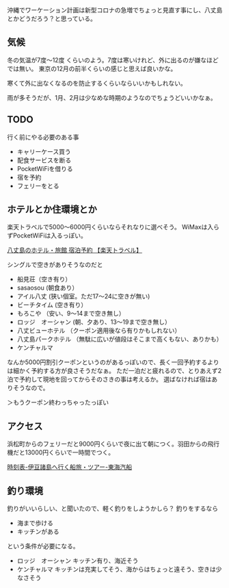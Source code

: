 沖縄でワーケーション計画は新型コロナの急増でちょっと見直す事にし、八丈島とかどうだろう？と思っている。

## 気候

冬の気温が7度〜12度 くらいのよう。7度は寒いけれど、外に出るのが嫌なほどでは無い。
東京の12月の前半くらいの感じと思えば良いかな。

寒くて外に出なくなるのを防止するくらいならいいかもしれない。

雨が多そうだが、1月、2月は少なめな時期のようなのでちょうどいいかなぁ。

## TODO

行く前にやる必要のある事

- キャリーケース買う
- 配食サービスを断る
- PocketWiFiを借りる
- 宿を予約
- フェリーをとる


## ホテルとか住環境とか

楽天トラベルで5000〜6000円くらいならそれなりに選べそう。
WiMaxは入らずPocketWiFiは入るっぽい。

[八丈島のホテル・旅館 宿泊予約 【楽天トラベル】](https://travel.rakuten.co.jp/yado/tokyo/ritou.html)

シングルで空きがありそうなのだと

-  船見荘（空き有り）
- sasaosou (朝食あり）
- アイル八丈 (狭い個室。ただ17〜24に空きが無い)
- ビーチタイム (空き有り）
- もろこや （安い、9〜14まで空き無し）
- ロッジ　オーシャン (朝、夕あり、13〜19まで空き無し）
- 八丈ビューホテル （クーポン適用後なら有りかもしれない）
- 八丈島パークホテル （無駄に広いが値段はそこまで高くもない、ありかも）
- ケンチャルマ

なんか5000円割引クーポンというのがあるっぽいので、長く一回予約するよりは細かく予約する方が良さそうだなぁ。
ただ一泊だと疲れるので、とりあえず2泊で予約して現地を回ってからそのさきの事は考えるか。
選ばなければ宿はありそうなので。

＞もうクーポン終わっちゃったっぽい


## アクセス

浜松町からのフェリーだと9000円くらいで夜に出て朝につく。羽田からの飛行機だと13000円くらいで一時間でつく。

[時刻表-伊豆諸島へ行く船旅・ツアー-東海汽船](https://www.tokaikisen.co.jp/boarding/timetable/)

## 釣り環境

釣りがいいらしい、と聞いたので、軽く釣りをしようかしら？
釣りをするなら

- 海まで歩ける
- キッチンがある

という条件が必要になる。

- ロッジ　オーシャン キッチン有り、海近そう
- ケンチャルマ キッチンは充実してそう、海からはちょっと遠そう、空きは少なさそう

